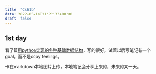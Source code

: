 ```yaml
---
title: "Cs61b"
date: 2022-05-14T21:22:33+08:00
draft: false
---
```


## 1st day

看了篇[用python实现的各种基础数据结构](https://xnth97.github.io/2017/12/19/data-structure-note/)，写的很好，试着以后写笔记有一个goal。而不是copy feelings。

卡在markdown本地图片上传，本地笔记会分享上来的，未来的某一天。
